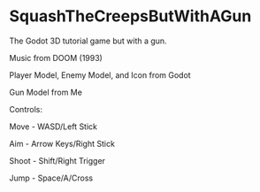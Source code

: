 # SquashTheCreepsButWithAGun
The Godot 3D tutorial game but with a gun.

Music from DOOM (1993)

Player Model, Enemy Model, and Icon from Godot

Gun Model from Me

Controls:

Move - WASD/Left Stick

Aim - Arrow Keys/Right Stick

Shoot - Shift/Right Trigger

Jump - Space/A/Cross
